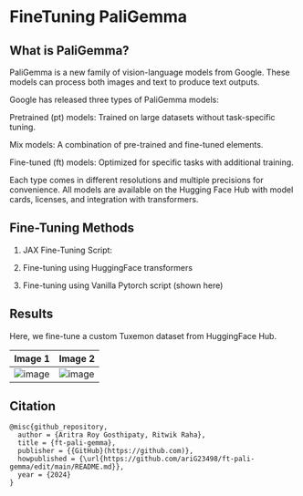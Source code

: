 # FineTuning PaliGemma

## What is PaliGemma?

PaliGemma is a new family of vision-language models from Google. These models can process both images and text to produce text outputs.

Google has released three types of PaliGemma models:

Pretrained (pt) models: Trained on large datasets without task-specific tuning.

Mix models: A combination of pre-trained and fine-tuned elements.

Fine-tuned (ft) models: Optimized for specific tasks with additional training.

Each type comes in different resolutions and multiple precisions for convenience. All models are available on the Hugging Face Hub with model cards, licenses, and integration with transformers.


## Fine-Tuning Methods

1. JAX Fine-Tuning Script:

2. Fine-tuning using HuggingFace transformers

3. Fine-tuning using Vanilla Pytorch script (shown here)

## Results

Here, we fine-tune a custom Tuxemon dataset from HuggingFace Hub.

| Image 1 | Image 2 |
|---|---|
| ![image](https://github.com/ariG23498/ft-pali-gemma/assets/44690292/67d47985-ec4a-4e3f-ac45-d2474cf988d4) | ![image](https://github.com/ariG23498/ft-pali-gemma/assets/44690292/81c7ed90-9377-49e3-ad2c-4d680d350b67) |


## Citation

```
@misc{github_repository,
  author = {Aritra Roy Gosthipaty, Ritwik Raha}, 
  title = {ft-pali-gemma}, 
  publisher = {{GitHub}(https://github.com)},
  howpublished = {\url{https://github.com/ariG23498/ft-pali-gemma/edit/main/README.md}},
  year = {2024}  
}
```
